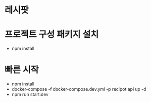 # 레시팟

# 프로젝트 구성 패키지 설치
- npm install

# 빠른 시작
- npm install
- docker-compose -f docker-compose.dev.yml -p recipot api up -d
- npm run start:dev